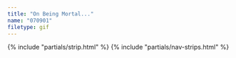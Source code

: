 ```yaml
---
title: "On Being Mortal..."
name: "070901"
filetype: gif
---
```


{% include "partials/strip.html" %}
{% include "partials/nav-strips.html" %}